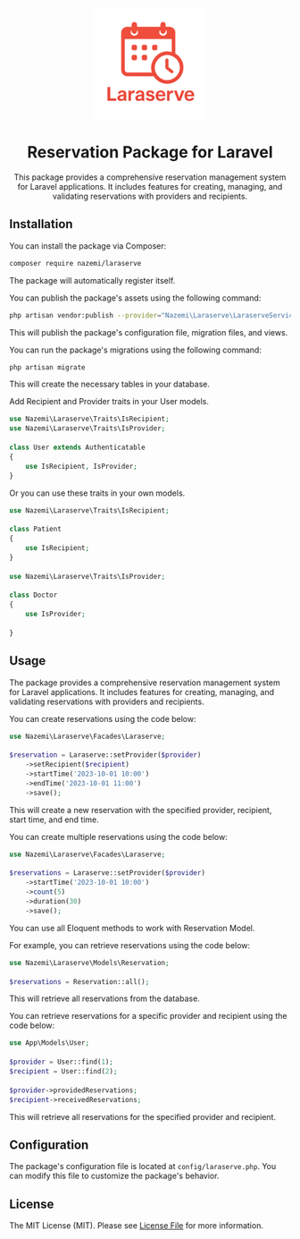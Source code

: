 <div align="center">

<img src="art/logo.png" alt="Laraserve Logo" width="200">

# Reservation Package for Laravel

This package provides a comprehensive reservation management system for Laravel applications. It includes features for creating, managing, and validating reservations with providers and recipients.

</div>

## Installation

You can install the package via Composer:

```bash
composer require nazemi/laraserve
```

The package will automatically register itself.

You can publish the package's assets using the following command:

```bash
php artisan vendor:publish --provider="Nazemi\Laraserve\LaraserveServiceProvider"
```

This will publish the package's configuration file, migration files, and views.

You can run the package's migrations using the following command:

```bash
php artisan migrate
```

This will create the necessary tables in your database.

Add Recipient and Provider traits in your User models.

```php
use Nazemi\Laraserve\Traits\IsRecipient;
use Nazemi\Laraserve\Traits\IsProvider;

class User extends Authenticatable
{
    use IsRecipient, IsProvider;
}
```

Or you can use these traits in your own models.

```php
use Nazemi\Laraserve\Traits\IsRecipient;

class Patient
{
    use IsRecipient;
}

use Nazemi\Laraserve\Traits\IsProvider;

class Doctor
{
    use IsProvider;
    
}
````

## Usage

The package provides a comprehensive reservation management system for Laravel applications. It includes features for creating, managing, and validating reservations with providers and recipients.

You can create reservations using the code below:

```php
use Nazemi\Laraserve\Facades\Laraserve;

$reservation = Laraserve::setProvider($provider)
    ->setRecipient($recipient)
    ->startTime('2023-10-01 10:00')
    ->endTime('2023-10-01 11:00')
    ->save();
```

This will create a new reservation with the specified provider, recipient, start time, and end time.

You can create multiple reservations using the code below:

```php
use Nazemi\Laraserve\Facades\Laraserve;

$reservations = Laraserve::setProvider($provider)
    ->startTime('2023-10-01 10:00')
    ->count(5)
    ->duration(30)
    ->save();
````

You can use all Eloquent methods to work with Reservation Model.

For example, you can retrieve reservations using the code below:

```php
use Nazemi\Laraserve\Models\Reservation;

$reservations = Reservation::all();
``` 

This will retrieve all reservations from the database.

You can retrieve reservations for a specific provider and recipient using the code below:

```php
use App\Models\User;

$provider = User::find(1);
$recipient = User::find(2);

$provider->providedReservations;
$recipient->receivedReservations;
```

This will retrieve all reservations for the specified provider and recipient.

## Configuration

The package's configuration file is located at `config/laraserve.php`. You can modify this file to customize the package's behavior.

## License

The MIT License (MIT). Please see [License File](LICENSE.md) for more information.

